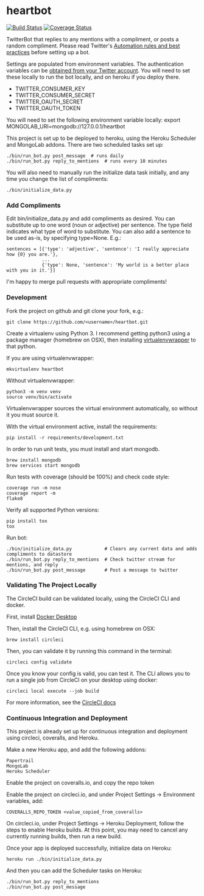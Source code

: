 # heartbot

[![Build Status](https://circleci.com/gh/jessamynsmith/heartbot.svg?style=shield)](https://circleci.com/gh/jessamynsmith/heartbot)
[![Coverage Status](https://coveralls.io/repos/jessamynsmith/heartbot/badge.svg?branch=master)](https://coveralls.io/r/jessamynsmith/heartbot?branch=master)

TwitterBot that replies to any mentions with a compliment, or posts a random compliment.
Please read Twitter's [Automation rules and best practices](https://support.twitter.com/articles/76915-automation-rules-and-best-practices/)
before setting up a bot.

Settings are populated from environment variables. The authentication variables can be
[obtained from your Twitter account](https://dev.twitter.com/oauth/overview/application-owner-access-tokens/).
You will need to set these locally to run the bot locally, and on heroku if you deploy there.
- TWITTER_CONSUMER_KEY
- TWITTER_CONSUMER_SECRET
- TWITTER_OAUTH_SECRET
- TWITTER_OAUTH_TOKEN

You will need to set the following environment variable locally:
export MONGOLAB_URI=mongodb://127.0.0.1/heartbot

This project is set up to be deployed to heroku, using the Heroku Scheduler and MongoLab addons.
There are two scheduled tasks set up:

    ./bin/run_bot.py post_message  # runs daily
    ./bin/run_bot.py reply_to_mentions  # runs every 10 minutes
 
You will also need to manually run the initialize data task initially, and any time you change the
list of compliments:

    ./bin/initialize_data.py 


### Add Compliments

Edit bin/initialize_data.py and add compliments as desired. You can substitute up to one word (noun
or adjective) per sentence. The type field indicates what type of word to substitute. You can also
add a sentence to be used as-is, by specifying type=None. E.g.:
 
    sentences = [{'type': 'adjective', 'sentence': 'I really appreciate how {0} you are.'},
                 ...
                 {'type': None, 'sentence': 'My world is a better place with you in it.'}]

I'm happy to merge pull requests with appropriate compliments!


### Development

Fork the project on github and git clone your fork, e.g.:

    git clone https://github.com/<username>/heartbot.git

Create a virtualenv using Python 3. I recommend getting python3 using a package manager (homebrew on OSX), then installing [virtualenvwrapper](https://virtualenvwrapper.readthedocs.org/en/latest/install.html#basic-installation) to that python. 

If you are using virtualenvwrapper:

    mkvirtualenv heartbot

Without virtualenvwrapper:

    python3 -m venv venv
    source venv/bin/activate

Virtualenvwrapper sources the virtual environment automatically, so without it you must source it.

With the virtual environment active, install the requirements:

    pip install -r requirements/development.txt

In order to run unit tests, you must install and start mongodb.

    brew install mongodb
    brew services start mongodb

Run tests with coverage (should be 100%) and check code style:

    coverage run -m nose
    coverage report -m
    flake8

Verify all supported Python versions:

    pip install tox
    tox

Run bot:

    ./bin/initialize_data.py            # Clears any current data and adds compliments to datastore
    ./bin/run_bot.py reply_to_mentions  # Check twitter stream for mentions, and reply
    ./bin/run_bot.py post_message       # Post a message to twitter    
 

### Validating The Project Locally

The CircleCI build can be validated locally, using the CircleCI CLI and docker. 

First, install [Docker Desktop](https://www.docker.com/products/docker-desktop)

Then, install the CircleCI CLI, e.g. using homebrew on OSX:

    brew install circleci

Then, you can validate it by running this command in the terminal:

    circleci config validate

Once you know your config is valid, you can test it.
The CLI allows you to run a single job from CircleCI on your desktop using docker:

    circleci local execute --job build

For more information, see the [CircleCI docs](https://circleci.com/docs/2.0/local-cli/#validate-a-circleci-config)

    
### Continuous Integration and Deployment

This project is already set up for continuous integration and deployment using circleci, coveralls,
and Heroku.

Make a new Heroku app, and add the following addons:

    Papertrail
    MongoLab
    Heroku Scheduler

Enable the project on coveralls.io, and copy the repo token

Enable the project on circleci.io, and under Project Settings -> Environment variables, add:

    COVERALLS_REPO_TOKEN <value_copied_from_coveralls>
    
On circleci.io, under Project Settings -> Heroku Deployment, follow the steps to enable
Heroku builds. At this point, you may need to cancel any currently running builds, then run
a new build.

Once your app is deployed successfully, initialize data on Heroku:

    heroku run ./bin/initialize_data.py
 
And then you can add the Scheduler tasks on Heroku:

    ./bin/run_bot.py reply_to_mentions
    ./bin/run_bot.py post_message